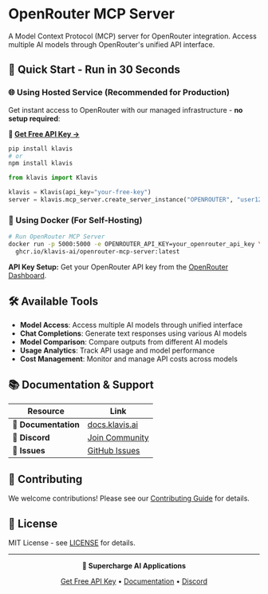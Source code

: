 # OpenRouter MCP Server

A Model Context Protocol (MCP) server for OpenRouter integration. Access multiple AI models through OpenRouter's unified API interface.

## 🚀 Quick Start - Run in 30 Seconds

### 🌐 Using Hosted Service (Recommended for Production)

Get instant access to OpenRouter with our managed infrastructure - **no setup required**:

**🔗 [Get Free API Key →](https://www.klavis.ai/home/api-keys)**

```bash
pip install klavis
# or
npm install klavis
```

```python
from klavis import Klavis

klavis = Klavis(api_key="your-free-key")
server = klavis.mcp_server.create_server_instance("OPENROUTER", "user123")
```

### 🐳 Using Docker (For Self-Hosting)

```bash
# Run OpenRouter MCP Server
docker run -p 5000:5000 -e OPENROUTER_API_KEY=your_openrouter_api_key \
  ghcr.io/klavis-ai/openrouter-mcp-server:latest
```

**API Key Setup:** Get your OpenRouter API key from the [OpenRouter Dashboard](https://openrouter.ai/keys).

## 🛠️ Available Tools

- **Model Access**: Access multiple AI models through unified interface
- **Chat Completions**: Generate text responses using various AI models
- **Model Comparison**: Compare outputs from different AI models
- **Usage Analytics**: Track API usage and model performance
- **Cost Management**: Monitor and manage API costs across models

## 📚 Documentation & Support

| Resource | Link |
|----------|------|
| **📖 Documentation** | [docs.klavis.ai](https://docs.klavis.ai) |
| **💬 Discord** | [Join Community](https://discord.gg/p7TuTEcssn) |
| **🐛 Issues** | [GitHub Issues](https://github.com/klavis-ai/klavis/issues) |

## 🤝 Contributing

We welcome contributions! Please see our [Contributing Guide](../../CONTRIBUTING.md) for details.

## 📜 License

MIT License - see [LICENSE](../../LICENSE) for details.

---

<div align="center">
  <p><strong>🚀 Supercharge AI Applications </strong></p>
  <p>
    <a href="https://www.klavis.ai">Get Free API Key</a> •
    <a href="https://docs.klavis.ai">Documentation</a> •
    <a href="https://discord.gg/p7TuTEcssn">Discord</a>
  </p>
</div>
